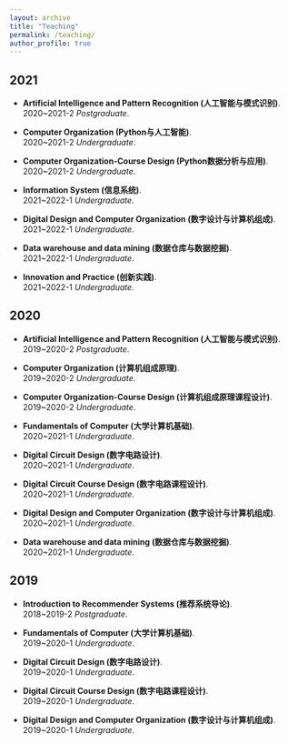 ```yaml
---
layout: archive
title: "Teaching"
permalink: /teaching/
author_profile: true
---
```


## 2021
* <b>Artificial Intelligence and Pattern Recognition (人工智能与模式识别)</b>. 
<br> 2020~2021-2 <i>Postgraduate</i>. <br>

* <b>Computer Organization (Python与人工智能)</b>. 
<br> 2020~2021-2 <i>Undergraduate</i>. <br>

* <b>Computer Organization-Course Design (Python数据分析与应用)</b>. 
<br> 2020~2021-2 <i>Undergraduate</i>. <br>

* <b>Information System (信息系统)</b>. 
<br> 2021~2022-1 <i>Undergraduate</i>. <br>

* <b>Digital Design and Computer Organization (数字设计与计算机组成)</b>. 
<br> 2021~2022-1 <i>Undergraduate</i>. <br>

* <b>Data warehouse and data mining (数据仓库与数据挖掘)</b>. 
<br> 2021~2022-1 <i>Undergraduate</i>. <br>

* <b>Innovation and Practice (创新实践)</b>. 
<br> 2021~2022-1 <i>Undergraduate</i>. <br>



## 2020
* <b>Artificial Intelligence and Pattern Recognition (人工智能与模式识别)</b>. 
<br> 2019~2020-2 <i>Postgraduate</i>. <br>

* <b>Computer Organization (计算机组成原理)</b>. 
<br> 2019~2020-2 <i>Undergraduate</i>. <br>

* <b>Computer Organization-Course Design (计算机组成原理课程设计)</b>. 
<br> 2019~2020-2 <i>Undergraduate</i>. <br>

* <b>Fundamentals of Computer (大学计算机基础)</b>. 
<br> 2020~2021-1 <i>Undergraduate</i>. <br>

* <b>Digital Circuit Design (数字电路设计)</b>. 
<br> 2020~2021-1 <i>Undergraduate</i>. <br>

* <b>Digital Circuit Course Design (数字电路课程设计)</b>. 
<br> 2020~2021-1 <i>Undergraduate</i>. <br>

* <b>Digital Design and Computer Organization (数字设计与计算机组成)</b>. 
<br> 2020~2021-1 <i>Undergraduate</i>. <br>

* <b>Data warehouse and data mining (数据仓库与数据挖掘)</b>. 
<br> 2020~2021-1 <i>Undergraduate</i>. <br>


## 2019
* <b>Introduction to Recommender Systems (推荐系统导论)</b>. 
<br> 2018~2019-2 <i>Postgraduate</i>. <br>

* <b>Fundamentals of Computer (大学计算机基础)</b>. 
<br> 2019~2020-1 <i>Undergraduate</i>. <br>

* <b>Digital Circuit Design (数字电路设计)</b>. 
<br> 2019~2020-1 <i>Undergraduate</i>. <br>

* <b>Digital Circuit Course Design (数字电路课程设计)</b>. 
<br> 2019~2020-1 <i>Undergraduate</i>. <br>

* <b>Digital Design and Computer Organization (数字设计与计算机组成)</b>. 
<br> 2019~2020-1 <i>Undergraduate</i>. <br>


